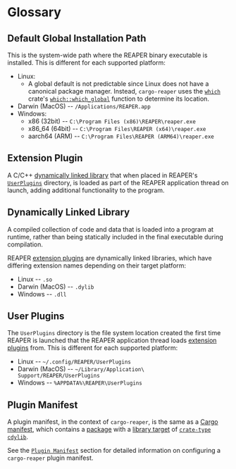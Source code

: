 # Glossary

## Default Global Installation Path

This is the system-wide path where the REAPER binary executable is installed.
This is different for each supported platform:

- Linux:
  - A global default is not predictable since Linux does not have a canonical package manager. Instead, `cargo-reaper` uses the
  [`which`](https://crates.io/crates/which) crate's [`which::which_global`](https://docs.rs/which/7.0.3/which/fn.which_global.html)
  function to determine its location.
- Darwin (MacOS) -- `/Applications/REAPER.app`
- Windows:
  - x86 (32bit) -- `C:\Program Files (x86)\REAPER\reaper.exe`
  - x86_64 (64bit) -- `C:\Program Files\REAPER (x64)\reaper.exe`
  - aarch64 (ARM) -- `C:\Program Files\REAPER (ARM64)\reaper.exe`

## Extension Plugin

A C/C++ [dynamically linked library](#dynamically-linked-library) that when placed in REAPER's [`UserPlugins`](#user-plugins) directory, is loaded as part of the REAPER
application thread on launch, adding additional functionality to the program.

## Dynamically Linked Library

A compiled collection of code and data that is loaded into a program at runtime, rather than being statically included in the final executable
during compilation.

REAPER [extension plugins](#extension-plugin) are dynamically linked libraries, which have differing extension names depending on their target platform:

- Linux -- `.so`
- Darwin (MacOS) -- `.dylib`
- Windows -- `.dll`

## User Plugins

The `UserPlugins` directory is the file system location created the first time REAPER is launched that the REAPER application thread loads [extension plugins](#extension-plugin) from.
This is different for each supported platform:

- Linux -- `~/.config/REAPER/UserPlugins`
- Darwin (MacOS) -- `~/Library/Application\ Support/REAPER/UserPlugins`
- Windows -- `%APPDATA%\REAPER\UserPlugins`

## Plugin Manifest

A plugin manifest, in the context of `cargo-reaper`, is the same as a [Cargo manifest](https://doc.rust-lang.org/cargo/appendix/glossary.html#manifest), which contains
a [package](https://doc.rust-lang.org/cargo/appendix/glossary.html#package) with a [library target](https://doc.rust-lang.org/cargo/reference/cargo-targets.html#configuring-a-target) of [`crate-type`](https://doc.rust-lang.org/cargo/reference/cargo-targets.html#the-crate-type-field) [`cdylib`](https://doc.rust-lang.org/reference/linkage.html#r-link.cdylib).

See the [`Plugin Manifest`](../plugin-manifest.md) section for detailed information on configuring a `cargo-reaper` plugin manifest.

